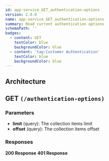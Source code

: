 ```yaml
---
id: app-service_GET_authentication-options
version: 2.0.0
name: app-service_GET_authentication-options
summary: Read current authentication options
schemaPath: ''
badges:
  - content: GET
    textColor: blue
    backgroundColor: blue
  - content: 'tag:Customer Authentication'
    textColor: blue
    backgroundColor: blue
---
```

## Architecture
<NodeGraph />



## GET `(/authentication-options)`

### Parameters
- **limit** (query): The collection items limit
- **offset** (query): The collection items offset




### Responses
**200 Response**
<SchemaViewer file="response-200.json" maxHeight="500" id="response-200" />
      **401 Response**
<SchemaViewer file="response-401.json" maxHeight="500" id="response-401" />

